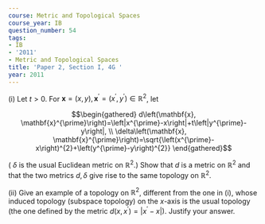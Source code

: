 ```yaml
---
course: Metric and Topological Spaces
course_year: IB
question_number: 54
tags:
- IB
- '2011'
- Metric and Topological Spaces
title: 'Paper 2, Section I, 4G '
year: 2011
---
```




(i) Let $t>0$. For $\mathbf{x}=(x, y), \mathbf{x}^{\prime}=\left(x^{\prime}, y^{\prime}\right) \in \mathbb{R}^{2}$, let

$$\begin{gathered}
d\left(\mathbf{x}, \mathbf{x}^{\prime}\right)=\left|x^{\prime}-x\right|+t\left|y^{\prime}-y\right|, \\
\delta\left(\mathbf{x}, \mathbf{x}^{\prime}\right)=\sqrt{\left(x^{\prime}-x\right)^{2}+\left(y^{\prime}-y\right)^{2}}
\end{gathered}$$

( $\delta$ is the usual Euclidean metric on $\mathbb{R}^{2}$.) Show that $d$ is a metric on $\mathbb{R}^{2}$ and that the two metrics $d, \delta$ give rise to the same topology on $\mathbb{R}^{2}$.

(ii) Give an example of a topology on $\mathbb{R}^{2}$, different from the one in (i), whose induced topology (subspace topology) on the $x$-axis is the usual topology (the one defined by the metric $\left.d\left(x, x^{\prime}\right)=\left|x^{\prime}-x\right|\right)$. Justify your answer.